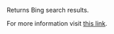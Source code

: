 Returns Bing search results.

For more information visit <a href="https://medium.com/nerd-for-tech/building-a-search-engine-scraper-with-streamlit-b616e5bd293c" target="_blank">this link</a>.
